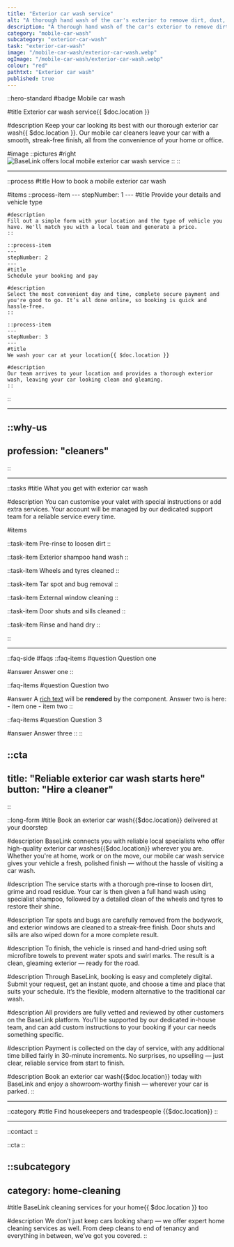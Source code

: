 ```yaml
---
title: "Exterior car wash service"
alt: "A thorough hand wash of the car's exterior to remove dirt, dust, and grime"
description: "A thorough hand wash of the car's exterior to remove dirt, dust, and grime"
category: "mobile-car-wash"
subcategory: "exterior-car-wash"
task: "exterior-car-wash"
image: "/mobile-car-wash/exterior-car-wash.webp"
ogImage: "/mobile-car-wash/exterior-car-wash.webp"
colour: "red"
pathtxt: "Exterior car wash"
published: true
---
```


::hero-standard
#badge
Mobile car wash

#title
Exterior car wash service{{ $doc.location }}

#description
Keep your car looking its best with our thorough exterior car wash{{ $doc.location }}. Our mobile car cleaners leave your car with a smooth, streak-free finish, all from the convenience of your home or office.

#image
    ::pictures
    #right
    ![BaseLink offers local mobile exterior car wash service](/mobile-car-wash/exterior-car-wash.webp)
    ::
::

---

::process
#title
How to book a mobile exterior car wash

#items
    ::process-item
    ---
    stepNumber: 1
    ---
    #title
    Provide your details and vehicle type

    #description
    Fill out a simple form with your location and the type of vehicle you have. We'll match you with a local team and generate a price.
    ::
    
    ::process-item
    ---
    stepNumber: 2
    ---
    #title
    Schedule your booking and pay

    #description
    Select the most convenient day and time, complete secure payment and you're good to go. It’s all done online, so booking is quick and hassle-free.
    ::

    ::process-item
    ---
    stepNumber: 3
    ---
    #title
    We wash your car at your location{{ $doc.location }}

    #description
    Our team arrives to your location and provides a thorough exterior wash, leaving your car looking clean and gleaming.
    ::
::

---

::why-us
---
profession: "cleaners"
---
::

---

::tasks
#title
What you get with exterior car wash

#description
You can customise your valet with special instructions or add extra services. Your account will be managed by our dedicated support team for a reliable service every time.

#items

  ::task-item
  Pre-rinse to loosen dirt
  ::

  ::task-item
  Exterior shampoo hand wash
  ::
  
  ::task-item
  Wheels and tyres cleaned
  ::
  
  ::task-item
  Tar spot and bug removal
  ::
  
  ::task-item
  External window cleaning
  ::

  ::task-item
  Door shuts and sills cleaned
  ::

  ::task-item
  Rinse and hand dry
  ::

::

---

::faq-side
#faqs
  ::faq-items
  #question
  Question one

  #answer
  Answer one
  ::

  ::faq-items
  #question
  Question two

  #answer
  A [rich text](/services/commercial-cleaning) will be **rendered** by the component.
  Answer two is here:
    - item one
    - item two
  ::

  ::faq-items
  #question
  Question 3

  #answer
  Answer three
  ::
::

::cta
---
title: "Reliable exterior car wash starts here"
button: "Hire a cleaner"
---
::

::long-form
#title
Book an exterior car wash{{$doc.location}} delivered at your doorstep

#description
BaseLink connects you with reliable local specialists who offer high-quality exterior car washes{{$doc.location}} wherever you are. Whether you're at home, work or on the move, our mobile car wash service gives your vehicle a fresh, polished finish — without the hassle of visiting a car wash.

#description
The service starts with a thorough pre-rinse to loosen dirt, grime and road residue. Your car is then given a full hand wash using specialist shampoo, followed by a detailed clean of the wheels and tyres to restore their shine.

#description
Tar spots and bugs are carefully removed from the bodywork, and exterior windows are cleaned to a streak-free finish. Door shuts and sills are also wiped down for a more complete result.

#description
To finish, the vehicle is rinsed and hand-dried using soft microfibre towels to prevent water spots and swirl marks. The result is a clean, gleaming exterior — ready for the road.

#description
Through BaseLink, booking is easy and completely digital. Submit your request, get an instant quote, and choose a time and place that suits your schedule. It’s the flexible, modern alternative to the traditional car wash.

#description
All providers are fully vetted and reviewed by other customers on the BaseLink platform. You’ll be supported by our dedicated in-house team, and can add custom instructions to your booking if your car needs something specific.

#description
Payment is collected on the day of service, with any additional time billed fairly in 30-minute increments. No surprises, no upselling — just clear, reliable service from start to finish.

#description
Book an exterior car wash{{$doc.location}} today with BaseLink and enjoy a showroom-worthy finish — wherever your car is parked.
::

---

::category
#title
Find housekeepers and tradespeople {{$doc.location}}
::

---

::contact
::

::cta
::

::subcategory
---
category: home-cleaning
---
#title
BaseLink cleaning services for your home{{ $doc.location }} too

#description
We don’t just keep cars looking sharp — we offer expert home cleaning services as well. From deep cleans to end of tenancy and everything in between, we’ve got you covered.
::